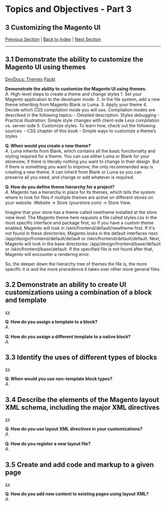 # Topics and Objectives - Part 3

## **3** Customizing the Magento UI

[Previous Section](./2.md) | [Back to Index](./) | [Next Section](./4.md)

------

## **3.1** Demonstrate the ability to customize the Magento UI using themes
[DevDocs: Themes](https://devdocs.magento.com/guides/v2.3/frontend-dev-guide/css-guide/css_quick_guide_overview.html)
[Packt](https://subscription.packtpub.com/book/web_development/9781783280612/1/ch01lvl1sec12/magento-theme-hierarchy)

**Demonstrate the ability to customize the Magento UI using themes.**
</br>*A.* High-level steps to create a theme and change styles
	1. Set your Magento application to the developer mode.
	2. In the file system, add a new theme inheriting from Magento Blank or Luma.
	3. Apply your theme
	4. Decide which CSS compilation mode you will use. Compilation modes are described in the following topics:
	- Detailed description: Styles debugging
	- Practical illustration: Simple style changes with client-side Less compilation vs. server-side
	5. Customize styles. To learn how, check out the following sources:
	- CSS chapter of this book
	- Simple ways to customize a theme’s styles

**Q. When would you create a new theme?**
</br>*A.* Luma inherits from Blank, which contains all the basic functionality and styling required for a theme. You can use either Luma or Blank for your storeview, if there is literally nothing you want to change in their design. But if there is something you want to improve, the only recommended way is creating a new theme. It can inherit from Blank or Luma so you can preserve all you need, and change or add whatever is required.

**Q. How do you define theme hierarchy for a project?**
</br>*A.* Magento has a hierarchy in place for its themes, which tells the system where to look for files if multiple themes are active on different stores on your website. Website -> Store (yourstore.com) -> Store View. 

 Imagine that your store has a theme called newtheme installed at the store view level. The Magento theme here requests a file called styles.css in the most specific interface and package first, so if you have a custom theme enabled, Magento will look in /skin/frontend/default/newtheme first. If it's not found in these directories, Magento looks in the default interfaces next: /app/design/frontend/default/default or /skin/frontend/default/default. Next, Magento will look in the base directories: /app/design/frontend/base/default or /skin/frontend/base/default. If the specified file is not found after that, Magento will encounter a rendering error.

So, the deeper down the hierarchy tree of themes the file is, the more specific it is and the more precedence it takes over other more general files.


## **3.2** Demonstrate an ability to create UI customizations using a combination of a block and template
[xx](html)

**Q. How do you assign a template to a block?**
</br>*A.* 

**Q. How do you assign a different template to a native block?**
</br>*A.* 


## **3.3** Identify the uses of different types of blocks
[xx](html)

**Q. When would you use non-template block types?**
</br>*A.* 


## **3.4** Describe the elements of the Magento layout XML schema, including the major XML directives
[xx](html)

**Q. How do you use layout XML directives in your customizations?**
</br>*A.* 

**Q. How do you register a new layout file?**
</br>*A.* 


## **3.5** Create and add code and markup to a given page
[xx](html)

**Q. How do you add new content to existing pages using layout XML?**
</br>*A.* 
